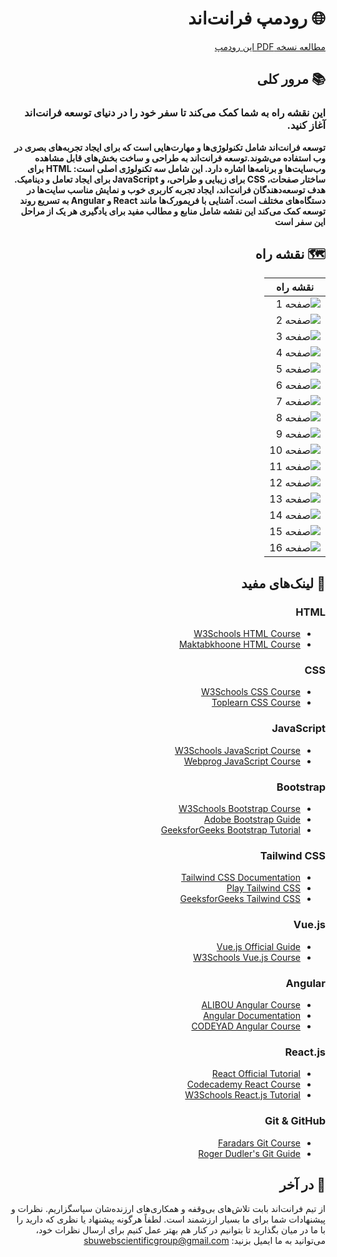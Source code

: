 <div dir="rtl">

# 🌐 رودمپ فرانت‌اند

[مطالعه نسخه PDF این رودمپ](https://sbu-web-scientific-group.github.io/Frontend_Roadmap/)

## 📚 مرور کلی

### **این نقشه راه به شما کمک می‌کند تا سفر خود را در دنیای توسعه فرانت‌اند آغاز کنید.**



****____**توسعه فرانت‌اند شامل تکنولوژی‌ها و مهارت‌هایی است که برای ایجاد تجربه‌های بصری در وب استفاده می‌شوند.توسعه فرانت‌اند به
طراحی و ساخت بخش‌های قابل مشاهده وب‌سایت‌ها و برنامه‌ها اشاره دارد. این شامل سه تکنولوژی اصلی است: HTML برای ساختار
صفحات، CSS برای زیبایی و طراحی، و JavaScript برای ایجاد تعامل و دینامیک. هدف توسعه‌دهندگان فرانت‌اند، ایجاد تجربه کاربری
خوب و نمایش مناسب سایت‌ها در دستگاه‌های مختلف است. آشنایی با فریمورک‌ها مانند React و Angular به تسریع روند توسعه کمک
می‌کند این نقشه شامل منابع و مطالب مفید برای یادگیری هر یک از مراحل این سفر است**____****


## 🗺️ **نقشه راه**

| **نقشه راه**                                                |
|-------------------------------------------------------------|
| ![صفحه 1](./images/Front-end-roadmap_240920_095759_1.jpg)   |
| ![صفحه 2](./images/Front-end-roadmap_240920_095759_2.jpg)   |
| ![صفحه 3](./images/Front-end-roadmap_240920_095759_3.jpg)   |
| ![صفحه 4](./images/Front-end-roadmap_240920_095759_4.jpg)   |
| ![صفحه 5](./images/Front-end-roadmap_240920_095759_5.jpg)   |
| ![صفحه 6](./images/Front-end-roadmap_240920_095759_6.jpg)   |
| ![صفحه 7](./images/Front-end-roadmap_240920_095759_7.jpg)   |
| ![صفحه 8](./images/Front-end-roadmap_240920_095759_8.jpg)   |
| ![صفحه 9](./images/Front-end-roadmap_240920_095759_9.jpg)   |
| ![صفحه 10](./images/Front-end-roadmap_240920_095759_10.jpg) |
| ![صفحه 11](./images/Front-end-roadmap_240920_095759_11.jpg) |
| ![صفحه 12](./images/Front-end-roadmap_240920_095759_12.jpg) |
| ![صفحه 13](./images/Front-end-roadmap_240920_095759_13.jpg) |
| ![صفحه 14](./images/Front-end-roadmap_240920_095759_14.jpg) |
| ![صفحه 15](./images/Front-end-roadmap_240920_095759_15.jpg) |
| ![صفحه 16](./images/Front-end-roadmap_240920_095759_16.jpg) |


## 🔗 لینک‌های مفید

### **HTML**

- [W3Schools HTML Course](https://www.w3schools.com/html/)
- [Maktabkhoone HTML Course](https://maktabkhooneh.org/course/%D8%A2%D9%85%D9%88%D8%B2%D8%B4-%D8%B1%D8%A7%DB%8C%DA%AF%D8%A7%D9%86-html-mk1263/)

### **CSS**

- [W3Schools CSS Course](https://www.w3schools.com/css/)
- [Toplearn CSS Course](https://toplearn.com/courses/web-design/%D8%A2%D9%85%D9%88%D8%B2%D8%B4-%D8%B1%D8%A7%DB%8C%DA%AF%D8%A7%D9%86-Html-%D9%88-Css)

### **JavaScript**

- [W3Schools JavaScript Course](https://www.w3schools.com/js/)
- [Webprog JavaScript Course](https://webprog.io/course/%D8%A2%D9%85%D9%88%D8%B2%D8%B4-%D8%B1%D8%A7%DB%8C%DA%AF%D8%A7%D9%86-javascript-%D8%AC%D8%A7%D9%88%D8%A7-%D8%A7%D8%B3%DA%A9%D8%B1%DB%8C%D9%BE%D8%AA-%D9%BE%D8%B1%D9%88%DA%98%D9%87-%D9%85%D8%AD%D9%88%D8%B1)

### **Bootstrap**

- [W3Schools Bootstrap Course](https://www.w3schools.com/bootstrap/)
- [Adobe Bootstrap Guide](https://helpx.adobe.com/dreamweaver/using/bootstrap.html)
- [GeeksforGeeks Bootstrap Tutorial](https://www.geeksforgeeks.org/bootstrap-tutorials/)

### **Tailwind CSS**

- [Tailwind CSS Documentation](https://tailwindcss.com/docs)
- [Play Tailwind CSS](https://play.tailwindcss.com/)
- [GeeksforGeeks Tailwind CSS](https://www.geeksforgeeks.org/tailwind-css/)

### **Vue.js**

- [Vue.js Official Guide](https://vuejs.org/v2/guide/)
- [W3Schools Vue.js Course](https://www.w3schools.com/vue/)

### **Angular**

- [ALIBOU Angular Course](https://aliboucoding.com/p/angular-course-step-by-step-complete-guide)
- [Angular Documentation](https://angular.io/docs)
- [CODEYAD Angular Course](https://codeyad.com/course/learn-angular-and-typescript)

### **React.js**

- [React Official Tutorial](https://reactjs.org/tutorial/tutorial.html)
- [Codecademy React Course](https://www.codecademy.com/learn/react-101)
- [W3Schools React.js Tutorial](https://www.w3schools.com/react/)

### **Git & GitHub**

- [Faradars Git Course](https://faradars.org/courses/fvgit9609-git-github-gitlab)
- [Roger Dudler's Git Guide](https://rogerdudler.github.io/git-guide/)



## 🚀 در آخر


از تیم فرانت‌اند بابت تلاش‌های بی‌وقفه و همکاری‌های ارزنده‌شان سپاسگزاریم. نظرات و پیشنهادات شما برای ما بسیار ارزشمند است. لطفاً هرگونه پیشنهاد یا نظری که دارید را با ما در میان بگذارید تا بتوانیم در کنار هم بهتر عمل کنیم
برای ارسال نظرات خود، می‌توانید به ما ایمیل بزنید: sbuwebscientificgroup@gmail.com
</div>

